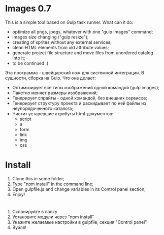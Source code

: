 # Images 0.7
This is a simple tool based on Gulp task runner.
What can it do:
- optimize all pngs, jpegs, whatever with one "gulp images" command;
- images size changing ("gulp resize");
- creating of sprites without any external services;
- clean HTML elements from old attribute values;
- generate project file structure and move files from unordered catalog into it;
- to be continued :)

Эта программа - швейцарский нож для системной интеграции. В сущности, сборка на Gulp.
Что она делает:
- Оптимизирует все типы изображений одной командой (gulp images);
- Пакетно меняет размеры изображений;
- Генерирует спрайты - одной командой, без внешних сервисов;
- Генерирует структуру проекта и раскидывает по ней файлы из неупорядоченного каталога;
- Чистит устаревшие атрибуты html-документов:
  - script
  - a
  - form
  - link
  - img
  - css
 
  

# Install

1. Clone this in some folder;
2. Type "npm install" in the command line;
3. Open gulpfile.js and change variables in its Control panel section;
4. Enjoy!
#
1. Склонируйте в папку
2. Установите модули через "npm install"
3. Укажите желаемые настройки в gulpfile, секция "Control panel"
4. Вуаля!
